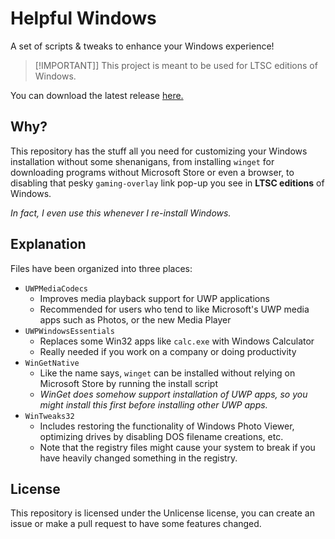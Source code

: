 # Helpful Windows
A set of scripts & tweaks to enhance your Windows experience!

> [!IMPORTANT]]
> This project is meant to be used for LTSC editions of Windows.

You can download the latest release [here.](https://github.com/spir0th/helpful-windows/releases/latest)

## Why?
This repository has the stuff all you need for customizing your Windows installation without some shenanigans, from installing `winget` for downloading programs without Microsoft Store or even a browser, to disabling that pesky `gaming-overlay` link pop-up you see in **LTSC editions** of Windows.

*In fact, I even use this whenever I re-install Windows.*

## Explanation
Files have been organized into three places:
- `UWPMediaCodecs`
    - Improves media playback support for UWP applications
    - Recommended for users who tend to like Microsoft's UWP media apps such as Photos, or the new Media Player
- `UWPWindowsEssentials`
    - Replaces some Win32 apps like `calc.exe` with Windows Calculator
    - Really needed if you work on a company or doing productivity
- `WinGetNative`
    - Like the name says, `winget` can be installed without relying on Microsoft Store by running the install script
    - *WinGet does somehow support installation of UWP apps, so you might install this first before installing other UWP apps.*
- `WinTweaks32`
    - Includes restoring the functionality of Windows Photo Viewer, optimizing drives by disabling DOS filename creations, etc.
    - Note that the registry files might cause your system to break if you have heavily changed something in the registry.

## License
This repository is licensed under the Unlicense license, you can create an issue or make a pull request to have some features changed. 